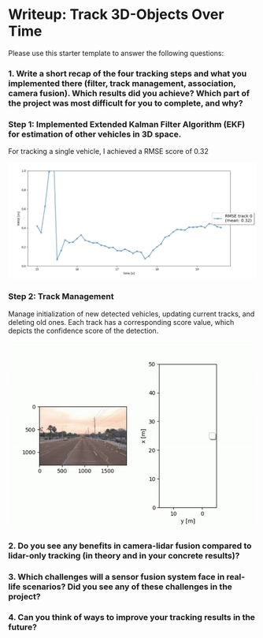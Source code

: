 # Writeup: Track 3D-Objects Over Time

Please use this starter template to answer the following questions:

### 1. Write a short recap of the four tracking steps and what you implemented there (filter, track management, association, camera fusion). Which results did you achieve? Which part of the project was most difficult for you to complete, and why?

### Step 1: Implemented Extended Kalman Filter Algorithm (EKF) for estimation of other vehicles in 3D space.

For tracking a single vehicle, I achieved a RMSE score of 0.32

![RMSE plot](./img/RMSE.png)


### Step 2: Track Management

Manage initialization of new detected vehicles, updating current tracks, and deleting old ones. Each track has a corresponding score value, which depicts the confidence score of the detection. 

![Track Management](./img/track_management.gif)


### 2. Do you see any benefits in camera-lidar fusion compared to lidar-only tracking (in theory and in your concrete results)? 


### 3. Which challenges will a sensor fusion system face in real-life scenarios? Did you see any of these challenges in the project?


### 4. Can you think of ways to improve your tracking results in the future?


